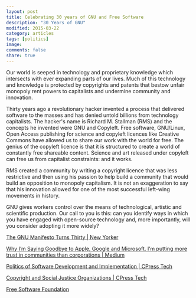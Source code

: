 ```yaml
---
layout: post
title: Celebrating 30 years of GNU and Free Software
description: "30 Years of GNU"
modified: 2015-03-22
category: articles
tags: [politics]
image:
comments: false
share: true
---
```


Our world is seeped in technology and proprietary knowledge which
intersects with ever expanding parts of our lives. Much of this
technology and knowledge is protected by copyrights and patents that
bestow unfair monopoly rent powers to capitalists and undermine
community and innovation.

Thirty years ago a revolutionary hacker invented a process that
delivered software to the masses and has denied untold billions from
technology capitalists. The hacker's name is Richard M. Stallman (RMS)
and the concepts he invented were GNU and Copyleft. Free software,
GNU/Linux, Open Access publishing for science and copyleft licences like
Creative Commons have allowed us to share our work with the world for
free. The genius of the copyleft licence is that it is structured to
create a world of constantly free shareable content. Science and art
released under copyleft can free us from capitalist constraints: and it
works.

RMS created a community by writing a copyright licence that was less
restrictive and then using his passion to help build a community that
would build an opposition to monopoly capitalism. It is not an
exaggeration to say that his innovation allowed for one of the most
successful left-wing movements in history.

GNU gives workers control over the means of technological, artistic and
scientific production. Our call to you is this: can you identify ways in
which you have engaged with open-source technology and, more
importantly, will you consider adopting it more widely?

[The GNU Manifesto Turns Thirty | New Yorker](http://www.newyorker.com/business/currency/the-gnu-manifesto-turns-thirty)

[Why I’m Saying Goodbye to Apple, Google and Microsoft. I’m putting more trust in communities than corporations | Medium](https://medium.com/backchannel/why-i-m-saying-goodbye-to-apple-google-and-microsoft-78af12071bd)

[Politics of Software Development and Implementation | CPress Tech](https://citizenspress.github.io/articles/Politics-and-Software/)

[Copyright and Social Justice Organizations | CPress Tech](https://citizenspress.github.io/articles/Copyright-Social-Justice/)

[Free Software Foundation](https://www.fsf.org/)
